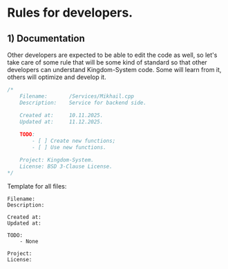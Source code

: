 # Rules for developers.


## 1) Documentation
Other developers are expected to be able to edit the code as well, so let's take care of some rule that will be some kind of standard so that other developers can understand Kingdom-System code. Some will learn from it, others will optimize and develop it.

```cpp
/*
    Filename:       /Services/Mikhail.cpp
    Description:    Service for backend side.

    Created at:     10.11.2025.
    Updated at:     11.12.2025.
    
    TODO:
        - [ ] Create new functions;
        - [ ] Use new functions.

    Project: Kingdom-System.
    License: BSD 3-Clause License.
*/
```

Template for all files:
```
Filename:       
Description:

Created at:    
Updated at:     

TODO:
    - None

Project:
License:
```
